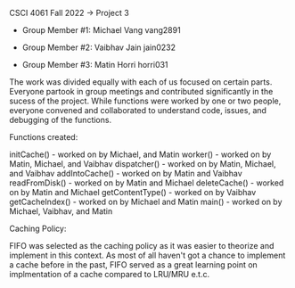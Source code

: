 CSCI 4061 Fall 2022 -> Project 3

* Group Member #1: Michael Vang vang2891

* Group Member #2: Vaibhav Jain jain0232

* Group Member #3: Matin Horri horri031

The work was divided equally with each of us focused on certain parts. Everyone partook in group meetings and contributed significantly in the sucess of the project. While functions were worked by one or two people, everyone convened and collaborated to understand code, issues, and debugging of the functions.

Functions created:

initCache() - worked on by Michael, and Matin
worker() - worked on by Matin, Michael, and Vaibhav
dispatcher() - worked on by Matin, Michael, and Vaibhav
addIntoCache() - worked on by Matin and Vaibhav
readFromDisk() - worked on by Matin and Michael
deleteCache() - worked on by Matin and Michael
getContentType() - worked on by Vaibhav
getCacheIndex() - worked on by Michael and Matin
main() - worked on by Michael, Vaibhav, and Matin

Caching Policy:

FIFO was selected as the caching policy as it was easier to theorize and implement in this context. As most of all haven't got a chance to implement a cache before in the past, FIFO served as a great learning point on implmentation of a cache compared to LRU/MRU e.t.c.

